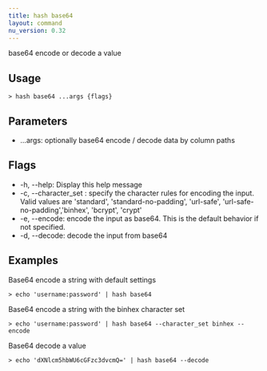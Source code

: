 ```yaml
---
title: hash base64
layout: command
nu_version: 0.32
---
```

base64 encode or decode a value

## Usage
```shell
> hash base64 ...args {flags} 
 ```

## Parameters
* ...args: optionally base64 encode / decode data by column paths

## Flags
* -h, --help: Display this help message
* -c, --character_set <string>: specify the character rules for encoding the input.
Valid values are 'standard', 'standard-no-padding', 'url-safe', 'url-safe-no-padding','binhex', 'bcrypt', 'crypt'
* -e, --encode: encode the input as base64. This is the default behavior if not specified.
* -d, --decode: decode the input from base64

## Examples
  Base64 encode a string with default settings
```shell
> echo 'username:password' | hash base64
 ```

  Base64 encode a string with the binhex character set
```shell
> echo 'username:password' | hash base64 --character_set binhex --encode
 ```

  Base64 decode a value
```shell
> echo 'dXNlcm5hbWU6cGFzc3dvcmQ=' | hash base64 --decode
 ```

